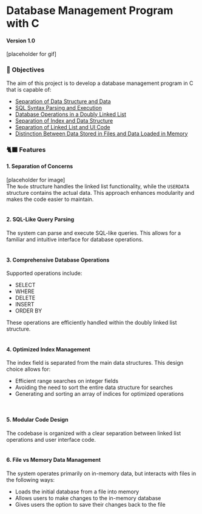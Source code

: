 # Database Management Program with C
#### Version 1.0 

[placeholder for gif]  

### 🌄 Objectives
The aim of this project is to develop a database management program in C that is capable of:  
- [Separation of Data Structure and Data](#section-1)
- [SQL Syntax Parsing and Execution](#section-2)
- [Database Operations in a Doubly Linked List](#section-3)
- [Separation of Index and Data Structure](#section-4)
- [Separation of Linked List and UI Code](#section-5)
- [Distinction Between Data Stored in Files and Data Loaded in Memory](#section-6)
  
### 🐈‍⬛ Features
<h4 id="section-1"> 1. Separation of Concerns </h4>
[placeholder for image]<br/>
The <code>Node</code> structure handles the linked list functionality, while the <code>USERDATA</code> structure contains the actual data. This approach enhances modularity and makes the code easier to maintain.
<br/><br/>
<h4 id="section-2"> 2. SQL-Like Query Parsing </h4>
The system can parse and execute SQL-like queries. This allows for a familiar and intuitive interface for database operations.
<br/><br/>
<h4 id="section-3"> 3. Comprehensive Database Operations </h4>
Supported operations include:<br/>
<ul>
<li>SELECT</li>
<li>WHERE</li>
<li>DELETE</li>
<li>INSERT</li>
<li>ORDER BY</li>
</ul>

These operations are efficiently handled within the doubly linked list structure.
<br/><br/>
<h4 id="section-4"> 4. Optimized Index Management </h4>
The index field is separated from the main data structures. This design choice allows for:
<ul>
<li>Efficient range searches on integer fields</li>
<li>Avoiding the need to sort the entire data structure for searches</li>
<li>Generating and sorting an array of indices for optimized operations</li>
</ul>
<br/>
<h4 id="section-5"> 5. Modular Code Design </h4>
The codebase is organized with a clear separation between linked list operations and user interface code.
<br/><br/>
<h4 id="section-6"> 6. File vs Memory Data Management </h4>
The system operates primarily on in-memory data, but interacts with files in the following ways:
<ul>
<li>Loads the initial database from a file into memory</li>
<li>Allows users to make changes to the in-memory database</li>
<li>Gives users the option to save their changes back to the file</li>
</ul>

  
